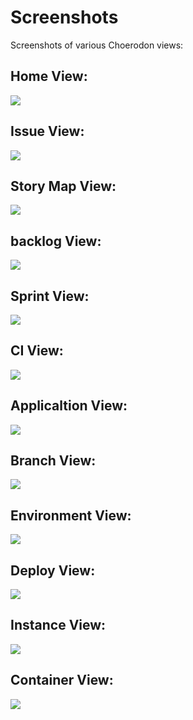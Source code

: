 # Screenshots

Screenshots of various Choerodon views:

## Home View:
![](img/homePage.png)

## Issue View:
![](img/issue.png)

## Story Map View:
![](img/storyMap.png)

## backlog View:
![](img/backlog.png)

## Sprint View:
![](img/sprint.jpg)

## CI View:
![](img/ci.png)

## Applicaltion View:
![](img/applicationManagement.png)

## Branch View:
![](img/branchManagement.png)

## Environment View:
![](img/environment.png)

## Deploy View:
![](img/deployment.png)

## Instance View:
![](img/instance.png)

## Container View:
![](img/container.png)



